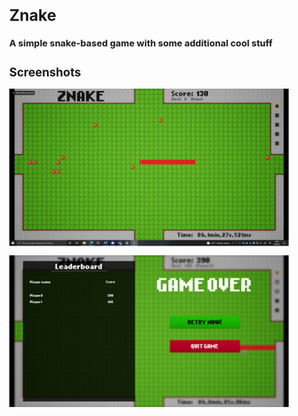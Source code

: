 # Znake
### A simple snake-based game with some additional cool stuff

## Screenshots
![game](Znake_01.png "Gameplay Screenshot")

![game-over](Znake_02.png "Game Over screenshot")
